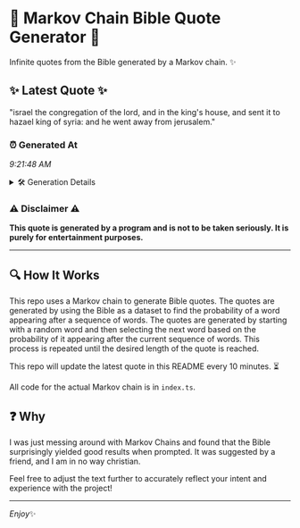 # 📖 Markov Chain Bible Quote Generator 📖

Infinite quotes from the Bible generated by a Markov chain. ✨

## ✨ Latest Quote ✨
"israel the congregation of the lord, and in the king's house, and sent it to hazael king of syria: and he went away from jerusalem."

### ⏰ Generated At
*9:21:48 AM*

<details>
    <summary>🛠️ Generation Details</summary>
    <p>
        <strong>🌱 Seed:</strong> israel<br>
        <strong>🔄 Iterations:</strong> 24<br>
        <strong>📜 Context History:</strong><br>[ israel ]: the<br>[ israel, the ]: congregation<br>[ israel, the, congregation ]: of<br>[ israel, the, congregation, of ]: the<br>[ israel, the, congregation, of, the ]: lord,<br>[ israel, the, congregation, of, the, lord, ]: and<br>[ the, congregation, of, the, lord,, and ]: in<br>[ congregation, of, the, lord,, and, in ]: the<br>[ of, the, lord,, and, in, the ]: king's<br>[ the, lord,, and, in, the, king's ]: house,<br>[ lord,, and, in, the, king's, house, ]: and<br>[ and, in, the, king's, house,, and ]: sent<br>[ in, the, king's, house,, and, sent ]: it<br>[ the, king's, house,, and, sent, it ]: to<br>[ king's, house,, and, sent, it, to ]: hazael<br>[ house,, and, sent, it, to, hazael ]: king<br>[ and, sent, it, to, hazael, king ]: of<br>[ sent, it, to, hazael, king, of ]: syria:<br>[ it, to, hazael, king, of, syria: ]: and<br>[ to, hazael, king, of, syria:, and ]: he<br>[ hazael, king, of, syria:, and, he ]: went<br>[ king, of, syria:, and, he, went ]: away<br>[ of, syria:, and, he, went, away ]: from<br>[ syria:, and, he, went, away, from ]: jerusalem.<br>
    </p>
</details>

### ⚠️ Disclaimer ⚠️
**This quote is generated by a program and is not to be taken seriously. It is purely for entertainment purposes.**

---

## 🔍 How It Works

This repo uses a Markov chain to generate Bible quotes. The quotes are generated by using the Bible as a dataset to find the probability of a word appearing after a sequence of words. The quotes are generated by starting with a random word and then selecting the next word based on the probability of it appearing after the current sequence of words. This process is repeated until the desired length of the quote is reached.

This repo will update the latest quote in this README every 10 minutes. ⏳

All code for the actual Markov chain is in `index.ts`.

## ❓ Why

I was just messing around with Markov Chains and found that the Bible surprisingly yielded good results when prompted. 
It was suggested by a friend, and I am in no way christian.

Feel free to adjust the text further to accurately reflect your intent and experience with the project!

---

*Enjoy*✨
